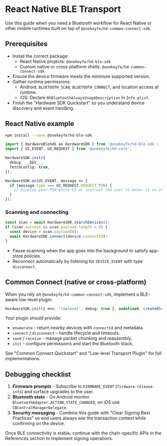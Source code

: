 # React Native BLE Transport

Use this guide when you need a Bluetooth workflow for React Native or other mobile runtimes built on top of `@onekeyfe/hd-common-connect-sdk`.

## Prerequisites

- Install the correct package:
  - React Native projects: `@onekeyfe/hd-ble-sdk`
  - Custom native or cross-platform shells: `@onekeyfe/hd-common-connect-sdk`
- Ensure the device firmware meets the minimum supported version.
- Gather runtime permissions:
  - Android: `BLUETOOTH_SCAN`, `BLUETOOTH_CONNECT`, and location access at runtime.
  - iOS: Declare `NSBluetoothAlwaysUsageDescription` in `Info.plist`.
- Finish the "Hardware SDK Quickstart" so you understand device discovery and event handling.

## React Native example

```bash
npm install --save @onekeyfe/hd-ble-sdk
```

```typescript
import { HardwareBleSdk as HardwareSDK } from '@onekeyfe/hd-ble-sdk';
import { UI_EVENT, UI_REQUEST } from '@onekeyfe/hd-core';

HardwareSDK.init({
  debug: __DEV__,
  fetchConfig: true,
});

HardwareSDK.on(UI_EVENT, message => {
  if (message.type === UI_REQUEST.REQUEST_PIN) {
    // Display your PIN entry UI or instruct the user to enter it on the device.
  }
});
```

### Scanning and connecting

```typescript
const scan = await HardwareSDK.searchDevices();
if (scan.success && scan.payload.length > 0) {
  const device = scan.payload[0];
  await HardwareSDK.connect(device.connectId);
}
```

- Pause scanning when the app goes into the background to satisfy app-store policies.
- Reconnect automatically by listening for `DEVICE_EVENT` with type `disconnect`.

## Common Connect (native or cross-platform)

When you rely on `@onekeyfe/hd-common-connect-sdk`, implement a BLE-aware low-level plugin:

```typescript
HardwareSDK.init({ env: 'lowlevel', debug: true }, undefined, createBlePlugin());
```

Your plugin should provide:

- `enumerate` - return nearby devices with `connectId` and metadata.
- `connect` / `disconnect` - handle lifecycle and timeouts.
- `send` / `receive` - manage packet chunking and reassembly.
- `init` - configure permissions and start the Bluetooth stack.

See "Common Connect Quickstart" and "Low-level Transport Plugin" for full implementations.

## Debugging checklist

1. **Firmware prompts** - Subscribe to `FIRMWARE_EVENT` (`firmware-release-info`) and surface upgrades to the user.
2. **Bluetooth state** - On Android monitor `BluetoothAdapter.ACTION_STATE_CHANGED`; on iOS use `CBCentralManagerDelegate`.
3. **Security messaging** - Combine this guide with "Clear Signing Best Practices" so end users always see the transaction context while confirming on the device.

Once BLE connectivity is stable, continue with the chain-specific APIs in the References section to implement signing operations.
